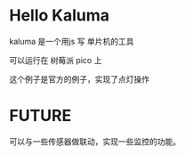 # Hello Kaluma

kaluma 是一个用js 写 单片机的工具

可以运行在 树莓派 pico 上


这个例子是官方的例子，实现了点灯操作

# FUTURE
可以与一些传感器做联动，实现一些监控的功能。
